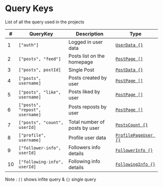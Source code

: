 # Query Keys

List of all the query used in the projects

| #   | QueryKey                        | Description                   | Type                                        |
| --- | ------------------------------- | ----------------------------- | ------------------------------------------- |
| 1   | `["auth"]`                      | Logged in user data           | [`UserData {}`](./src/types/user.ts)        |
| 2   | `["posts", "feed"]`             | Posts list on the homepage    | [`PostPage []`](./src/types/post.ts)        |
| 3   | `["posts", postId]`             | Single Post                   | [`PostData {}`](./src/types/post.ts)        |
| 4   | `["posts", username]`           | Posts created by user         | [`PostPage []`](./src/types/post.ts)        |
| 5   | `["posts", "like", username]`   | Posts liked by user           | [`PostPage []`](./src/types/post.ts)        |
| 6   | `["posts", "repost", username]` | Posts reposts by user         | [`PostPage []`](./src/types/post.ts)        |
| 7   | `["posts", "count", userId]`    | Total number of posts by user | [`PostsCount {}`](./src/types/post.ts)      |
| 8   | `["profile", username]`         | Profile user data             | [`ProfilePageUser {}`](./src/types/user.ts) |
| 9   | `["follower-info", userId]`     | Followers info details        | [`FollowerInfo {}`](./src/types/user.ts)    |
| 10  | `["following-info", userId]`    | Following info details        | [`FollowingInfo {}`](./src/types/user.ts)   |

Note : `[]` shows infite query & `{}` single query
